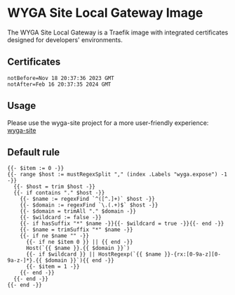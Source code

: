 # WYGA Site Local Gateway Image

The WYGA Site Local Gateway is a Traefik image with integrated certificates designed for developers' environments.

## Certificates

```
notBefore=Nov 18 20:37:36 2023 GMT
notAfter=Feb 16 20:37:35 2024 GMT
```

## Usage

Please use the wyga-site project for a more user-friendly experience: [wyga-site](https://github.com/rjsocha/wyga-site)

## Default rule

```
{{- $item := 0 -}}
{{- range $host := mustRegexSplit "," (index .Labels "wyga.expose") -1 -}}
  {{- $host = trim $host -}}
  {{- if contains "." $host -}}
    {{- $name := regexFind `^([^.]+)` $host -}}
    {{- $domain := regexFind `\.(.+)$` $host -}}
    {{- $domain = trimAll "." $domain -}}
    {{- $wildcard := false -}}
    {{- if hasSuffix "*" $name -}}{{- $wildcard = true -}}{{- end -}}
    {{- $name = trimSuffix "*" $name -}}
    {{- if ne $name "" -}}
      {{- if ne $item 0 }} || {{ end -}}
      Host(`{{ $name }}.{{ $domain }}`)
      {{- if $wildcard }} || HostRegexp(`{{ $name }}-{rx:[0-9a-z][0-9a-z-]*}.{{ $domain }}`){{ end -}}
      {{- $item = 1 -}}
    {{- end -}}
  {{- end -}}
{{- end -}}
```
